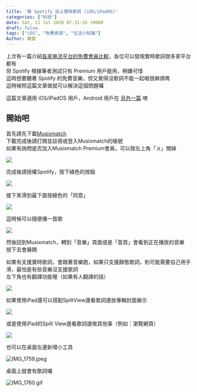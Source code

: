 ```yaml
---
title: '幫 Spotify 加上實時歌詞 (iOS/iPadOS)'
categories: ["科技"]
date: Sat, 11 Jul 2020 07:31:26 +0000
draft: false
tags: ["iOS", "免費資源", "生活小知識"]
Author: 蘿蔔
---
```


上次有一篇介紹[各家串流平台的免費會員比較](https://blog.steveyi.net/free-streaming-music-compare/ "[2020最新] 各大串流平台免費會員比較")，各位可以發現實時歌詞很多家平台都有  
但 Spotify 根據筆者測試只有 Premium 用戶能用，稍嫌可惜  
這時想要聽著 Spotify 的免費音樂，但又覺得沒歌詞不能一起唱很麻煩嗎  
這時候照這篇文章做就可以解決這個問題囉

  
這篇文章適用 iOS/iPadOS 用戶，Android 用戶在 [另外一篇](https://blog.steveyi.net/no-premium-spotify-dynamic-lyrics/) 唷

開始吧
---

首先請先下載[Musixmatch](https://apps.apple.com/tw/app/musixmatch/id448278467)  
下載完成後請打開並註冊或登入Musixmatch的帳號  
如果有詢問是否加入Musixmatch Premium會員，可以按左上角「ㄨ」關掉

![](https://static-a1.steveyi.net/media/blog/2020071106591523.png)

完成後請授權Spotify，按下綠色的按鈕

![](https://static-a1.steveyi.net/media/blog/2020071107003597.png)

接下來滑到最下面按綠色的「同意」

![](https://static-a1.steveyi.net/media/blog/2020071107012072.png)

這時候可以隨便播一首歌

![](https://blog.steveyi.net/wp-content/uploads/media/blog/2020071107042389.png)

然後回到Musixmatch，轉到「音樂」頁面或是「首頁」會看到正在播放的音樂  
按下去會展開

如果有支援實時歌詞，會跟著音樂跑，如果只支援靜態歌詞，則可能需要自己用手滑，最怕是有些音樂沒支援歌詞  
左下角也有翻譯功能喔（如果有人翻譯的話）

![](https://static-a1.steveyi.net/media/blog/2020071107271010.png)

如果使用iPad還可以搭配SpiltView邊看歌詞邊放專輯封面展示

![](https://static-a1.steveyi.net/media/blog/2020071215492977.png)

或是使用iPad的Spilt View邊看歌詞邊做其他事（例如：瀏覽網頁）

![](https://static-a1.steveyi.net/media/blog/2020071215540769.png)

也可以在桌面左邊新增小工具

![IMG_1759.jpeg](https://blog.steveyi.net/wp-content/uploads/media/blog/2020071107274160.jpeg)

桌面上就會有歌詞囉

![IMG_1760.gif](https://blog.steveyi.net/wp-content/uploads/media/blog/2020071107275851.gif)

